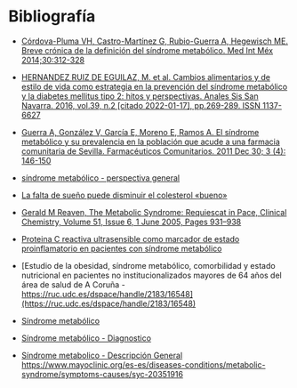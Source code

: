 # Bibliografía

- [Córdova-Pluma VH, Castro-Martínez G, Rubio-Guerra A, Hegewisch ME. Breve crónica de la definición del síndrome metabólico. Med Int Méx 2014;30:312-328](https://www.researchgate.net/profile/Marta-Hegewisch/publication/285026795_A_brief_chronic_of_metabolic_syndrome_definition/links/5bbcc9be299bf1049b7853b9/A-brief-chronic-of-metabolic-syndrome-definition.pdf)

- [HERNANDEZ RUIZ DE EGUILAZ, M. et al. Cambios alimentarios y de estilo de vida como estrategia en la prevención del síndrome metabólico y la diabetes mellitus tipo 2: hitos y perspectivas. Anales Sis San Navarra. 2016, vol.39, n.2 [citado  2022-01-17], pp.269-289. ISSN 1137-6627](http://scielo.isciii.es/scielo.php?script=sci_arttext&pid=S1137-66272016000200009&lng=es&nrm=iso)


- [Guerra A, González V, García E, Moreno E, Ramos A. El síndrome metabólico y su prevalencia en la población que acude a una farmacia comunitaria de Sevilla. Farmacéuticos Comunitarios. 2011 Dec 30; 3 (4): 146-150](https://www.farmaceuticoscomunitarios.org/es/journal-article/sindrome-metabolico-su-prevalencia-poblacion-que-acude-una-farmacia-comunitaria)



- [síndrome metabólico - perspectiva general](https://middlesexhealth.org/learning-center/espanol/enfermedades-y-afecciones/s-ndrome-metab-lico)


- [La falta de sueño puede disminuir el colesterol «bueno»](https://isanidad.com/67663/la-falta-de-sueno-puede-disminuir-el-colesterol-bueno/)

- [Gerald M Reaven, The Metabolic Syndrome: Requiescat in Pace, Clinical Chemistry, Volume 51, Issue 6, 1 June 2005, Pages 931–938](https://doi.org/10.1373/clinchem.2005.048611)

- [Proteina C reactiva ultrasensible como marcador de estado proinflamatorio en pacientes con síndrome metabólico](http://dspace.utalca.cl/handle/1950/4714)

- [Estudio de la obesidad, síndrome metabólico, comorbilidad y estado nutricional en pacientes no institucionalizados mayores de 64 años del área de salud de A Coruña - https://ruc.udc.es/dspace/handle/2183/16548](https://ruc.udc.es/dspace/handle/2183/16548)

- [Síndrome metabólico](https://www.cun.es/enfermedades-tratamientos/enfermedades/sindrome-metabolico)

- [Síndrome metabólico - Diagnostico](https://www.mayoclinic.org/es-es/diseases-conditions/metabolic-syndrome/diagnosis-treatment/drc-20351921)

- [Síndrome metabolico - Descripción General](https://www.mayoclinic.org/es-es/diseases-conditions/metabolic-syndrome/symptoms-causes/syc-20351916) https://www.mayoclinic.org/es-es/diseases-conditions/metabolic-syndrome/symptoms-causes/syc-20351916

